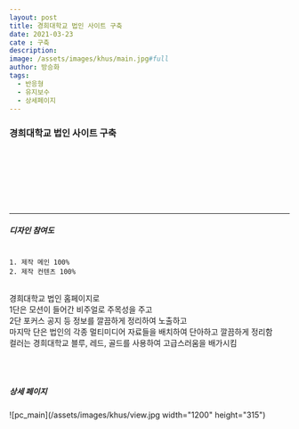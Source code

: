 ```yaml
---
layout: post
title: 경희대학교 법인 사이트 구축
date: 2021-03-23
cate : 구축
description:
image: /assets/images/khus/main.jpg#full
author: 방승화
tags:
  - 반응형
  - 유지보수
  - 상세페이지
---
```


<h3>경희대학교 법인 사이트 구축</h3>
<br><br><br><br><br><br>
<hr>

##### 디자인 참여도
<pre>
<code>
1. 제작 메인 100%
2. 제작 컨텐츠 100%
</code>
</pre>

<p>
경희대학교 법인 홈페이지로<br>
1단은 모션이 들어간 비주얼로 주목성을 주고<br>
2단 포커스 공지 등 정보를 깔끔하게 정리하여 노출하고 <br>
마지막 단은 법인의 각종 멀티미디어 자료들을 배치하여 단아하고 깔끔하게 정리함<br>
컬러는 경희대학교 블루, 레드, 골드를 사용하여 고급스러움을 배가시킴<br>
</p>
<br>
<br>

##### 상세 페이지
![pc_main](/assets/images/khus/view.jpg width="1200" height="315")
